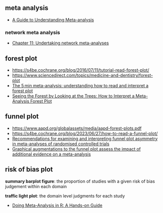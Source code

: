 ## meta analysis

- [A Guide to Understanding Meta-analysis](https://www.jospt.org/doi/10.2519/jospt.2011.3333#_i24)

### network meta analysis 

- [Chapter 11: Undertaking network meta-analyses](https://training.cochrane.org/handbook/current/chapter-11)

## forest plot

- https://s4be.cochrane.org/blog/2016/07/11/tutorial-read-forest-plot/
- https://www.sciencedirect.com/topics/medicine-and-dentistry/forest-plot
- [The 5 min meta-analysis: understanding how to read and interpret a forest plot](https://www.nature.com/articles/s41433-021-01867-6)
- [Seeing the Forest by Looking at the Trees: How to Interpret a Meta-Analysis Forest Plot](https://pmc.ncbi.nlm.nih.gov/articles/PMC8119923/)

## funnel plot
- https://www.aapd.org/globalassets/media/aapd-forest-plots.pdf
- https://s4be.cochrane.org/blog/2023/06/27/how-to-read-a-funnel-plot/
- [Recommendations for examining and interpreting funnel plot asymmetry in meta-analyses of randomised controlled trials](https://www.bmj.com/content/343/bmj.d4002)
- [Graphical augmentations to the funnel plot assess the impact of additional evidence on a meta-analysis](https://www.sciencedirect.com/science/article/pii/S0895435611003271)

## risk of bias plot

**summary barplot figure**: the proportion of studies with a given risk of bias judgement within each domain

**traffic light plot**: the domain level judgments for each study

- [Doing Meta-Analysis in R: A Hands-on Guide](https://bookdown.org/MathiasHarrer/Doing_Meta_Analysis_in_R/)
